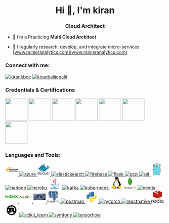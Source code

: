 <h1 align="center">Hi 👋, I'm kiran</h1>
<h3 align="center">Cloud Architect</h3>

- 🔭 I’m a Practicing  **Multi Cloud Architect**

- 📝 I regularly research, develop, and integrate  micro-services [www.rainieranalytics.com](www.rainieranalytics.com)

<h3 align="left">Connect with me:</h3>
<p align="left">
<a href="https://twitter.com/kirankbee" target="blank"><img align="center" src="https://cdn.jsdelivr.net/npm/simple-icons@3.0.1/icons/twitter.svg" alt="kirankbee" height="30" width="40" /></a>
<a href="https://linkedin.com/in/kiranbalijepalli" target="blank"><img align="center" src="https://cdn.jsdelivr.net/npm/simple-icons@3.0.1/icons/linkedin.svg" alt="kiranbalijepalli" height="30" width="40" /></a>
</p>

<h3 align="left">Credentials & Certifications</h3>
<p align="left"><a href = https://www.credential.net/47b9eb2d-47af-4426-bda1-940d506e660e?key=4b0d6e0952995e39cb0c63cf745e7e9cda635d0d72c79b3d426fede5a4a9f68e&record_view=true><img src="https://miro.medium.com/max/1200/1*X5Hanc2IPYQ4bA38o9qmxg.png" width="70" height="70"></a>
<a href = https://www.credential.net/38e5daf4-426a-4d11-8515-1391927520cd?key=ef782279e2a1d8cc3cc441b383c313cc67fbee50555236376502883bca82f580&record_view=true><img src="https://miro.medium.com/max/500/1*zRKo4d8TLjscKiHqgk6u5w.png" width="70" height="70"></a>
<a href = https://www.credential.net/b4da2258-72cf-43a0-b68a-7852f2b66776?key=d2ff52b3b30443562746afde69edcf4cfd07000ee44d7066896ce6d9dfbfc1c5><img src="https://miro.medium.com/max/375/0*2AljM5mM2m8xM-88.png" width="70" height="70"></a>
<a href = https://www.credential.net/532c86e4-d5be-41c8-b99e-f3995c57a134?key=7a49ea13a9862832c0af26953c4d2193c83e3035e9c7ce402476ac08e57e497d><img src="https://miro.medium.com/max/324/1*T59fnCvp71WqNeuytWGorA.png" width="70" height="70"></a>
<img src="https://one-core.com/wp-content/uploads/MS-Certified-Expert4.png" width="70" height="70"></a>
<a href = https://www.credential.net/9df6c6dd-8571-459c-a6fd-5203a83aca99?key=c03a5187135ed6fa04e6413439d5cd66862ad9c03ba214f913029a6292705028><img src="https://miro.medium.com/max/1200/1*T0_akZfhC_BmZNc0znAtdQ.png" width="70" height="70"></a>
<img src="https://redis.com/wp-content/uploads/2020/06/Redis-Certified-Developer.png" width="70" height="70"></a>
<h3 align="left">Languages and Tools:</h3>
<p align="left"> <a href="https://aws.amazon.com" target="_blank"> <img src="https://raw.githubusercontent.com/devicons/devicon/master/icons/amazonwebservices/amazonwebservices-original-wordmark.svg" alt="aws" width="40" height="40"/> </a> <a href="https://azure.microsoft.com/en-in/" target="_blank"> <img src="https://www.vectorlogo.zone/logos/microsoft_azure/microsoft_azure-icon.svg" alt="azure" width="40" height="40"/> </a> <a href="https://www.docker.com/" target="_blank"> <img src="https://raw.githubusercontent.com/devicons/devicon/master/icons/docker/docker-original-wordmark.svg" alt="docker" width="40" height="40"/> </a> <a href="https://www.elastic.co" target="_blank"> <img src="https://www.vectorlogo.zone/logos/elastic/elastic-icon.svg" alt="elasticsearch" width="40" height="40"/> </a> <a href="https://firebase.google.com/" target="_blank"> <img src="https://www.vectorlogo.zone/logos/firebase/firebase-icon.svg" alt="firebase" width="40" height="40"/> </a> <a href="https://flask.palletsprojects.com/" target="_blank"> <img src="https://www.vectorlogo.zone/logos/pocoo_flask/pocoo_flask-icon.svg" alt="flask" width="40" height="40"/> </a> <a href="https://cloud.google.com" target="_blank"> <img src="https://www.vectorlogo.zone/logos/google_cloud/google_cloud-icon.svg" alt="gcp" width="40" height="40"/> </a> <a href="https://git-scm.com/" target="_blank"> <img src="https://www.vectorlogo.zone/logos/git-scm/git-scm-icon.svg" alt="git" width="40" height="40"/> </a> <a href="https://golang.org" target="_blank"> <img src="https://raw.githubusercontent.com/devicons/devicon/master/icons/go/go-original.svg" alt="go" width="40" height="40"/> </a> <a href="https://hadoop.apache.org/" target="_blank"> <img src="https://www.vectorlogo.zone/logos/apache_hadoop/apache_hadoop-icon.svg" alt="hadoop" width="40" height="40"/> </a> <a href="https://heroku.com" target="_blank"> <img src="https://www.vectorlogo.zone/logos/heroku/heroku-icon.svg" alt="heroku" width="40" height="40"/> </a> <a href="https://www.java.com" target="_blank"> <img src="https://raw.githubusercontent.com/devicons/devicon/master/icons/java/java-original.svg" alt="java" width="40" height="40"/> </a> <a href="https://kafka.apache.org/" target="_blank"> <img src="https://www.vectorlogo.zone/logos/apache_kafka/apache_kafka-icon.svg" alt="kafka" width="40" height="40"/> </a> <a href="https://kubernetes.io" target="_blank"> <img src="https://www.vectorlogo.zone/logos/kubernetes/kubernetes-icon.svg" alt="kubernetes" width="40" height="40"/> </a> <a href="https://www.linux.org/" target="_blank"> <img src="https://raw.githubusercontent.com/devicons/devicon/master/icons/linux/linux-original.svg" alt="linux" width="40" height="40"/> </a> <a href="https://www.mongodb.com/" target="_blank"> <img src="https://raw.githubusercontent.com/devicons/devicon/master/icons/mongodb/mongodb-original-wordmark.svg" alt="mongodb" width="40" height="40"/> </a> <a href="https://nextjs.org/" target="_blank"> <img src="https://cdn.worldvectorlogo.com/logos/nextjs-3.svg" alt="nextjs" width="40" height="40"/> </a> <a href="https://www.nginx.com" target="_blank"> <img src="https://raw.githubusercontent.com/devicons/devicon/master/icons/nginx/nginx-original.svg" alt="nginx" width="40" height="40"/> </a> <a href="https://nodejs.org" target="_blank"> <img src="https://raw.githubusercontent.com/devicons/devicon/master/icons/nodejs/nodejs-original-wordmark.svg" alt="nodejs" width="40" height="40"/> </a> <a href="https://www.php.net" target="_blank"> <img src="https://raw.githubusercontent.com/devicons/devicon/master/icons/php/php-original.svg" alt="php" width="40" height="40"/> </a> <a href="https://www.postgresql.org" target="_blank"> <img src="https://raw.githubusercontent.com/devicons/devicon/master/icons/postgresql/postgresql-original-wordmark.svg" alt="postgresql" width="40" height="40"/> </a> <a href="https://postman.com" target="_blank"> <img src="https://www.vectorlogo.zone/logos/getpostman/getpostman-icon.svg" alt="postman" width="40" height="40"/> </a> <a href="https://www.python.org" target="_blank"> <img src="https://raw.githubusercontent.com/devicons/devicon/master/icons/python/python-original.svg" alt="python" width="40" height="40"/> </a> <a href="https://pytorch.org/" target="_blank"> <img src="https://www.vectorlogo.zone/logos/pytorch/pytorch-icon.svg" alt="pytorch" width="40" height="40"/> </a> <a href="https://reactnative.dev/" target="_blank"> <img src="https://reactnative.dev/img/header_logo.svg" alt="reactnative" width="40" height="40"/> </a> <a href="https://redis.io" target="_blank"> <img src="https://raw.githubusercontent.com/devicons/devicon/master/icons/redis/redis-original-wordmark.svg" alt="redis" width="40" height="40"/> </a> <a href="https://www.rust-lang.org" target="_blank"> <img src="https://raw.githubusercontent.com/devicons/devicon/master/icons/rust/rust-plain.svg" alt="rust" width="40" height="40"/> </a> <a href="https://scikit-learn.org/" target="_blank"> <img src="https://upload.wikimedia.org/wikipedia/commons/0/05/Scikit_learn_logo_small.svg" alt="scikit_learn" width="40" height="40"/> </a> <a href="https://symfony.com" target="_blank"> <img src="https://symfony.com/logos/symfony_black_03.svg" alt="symfony" width="40" height="40"/> </a> <a href="https://www.tensorflow.org" target="_blank"> <img src="https://www.vectorlogo.zone/logos/tensorflow/tensorflow-icon.svg" alt="tensorflow" width="40" height="40"/> </a> </p>
